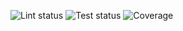 ![Lint status](https://github.com/xgmsx/go-url-shortener-ddd/actions/workflows/golangci-lint.yml/badge.svg?branch=main)
![Test status](https://github.com/xgmsx/go-url-shortener-ddd/actions/workflows/coverage.yml/badge.svg?branch=main)
![Coverage](https://img.shields.io/badge/Coverage-1.6%25-red)
